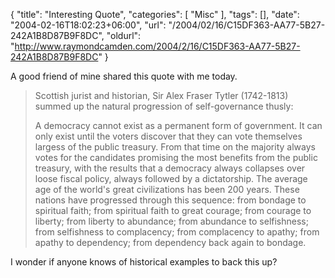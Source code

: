 {
	"title": "Interesting Quote",
	"categories": [
		"Misc"
	],
	"tags": [],
	"date": "2004-02-16T18:02:23+06:00",
	"url": "/2004/02/16/C15DF363-AA77-5B27-242A1B8D87B9F8DC",
	"oldurl": "http://www.raymondcamden.com/2004/2/16/C15DF363-AA77-5B27-242A1B8D87B9F8DC"
}

A good friend of mine shared this quote with me today.

<blockquote>
Scottish jurist and historian, Sir Alex Fraser Tytler (1742-1813) summed up the natural progression of self-governance thusly:

  A democracy cannot exist as a permanent form of government. It can only exist until the voters discover that they can vote themselves largess of the public treasury. From that time on the majority always votes for the candidates promising the most benefits from the public treasury, with the results that a democracy always collapses over loose fiscal policy, always followed by a dictatorship. The average age of the world's great civilizations has been 200 years. These nations have progressed through this
sequence: from bondage to spiritual faith; from spiritual faith to great courage; from courage to liberty; from liberty to abundance; from abundance to selfishness; from selfishness to complacency; from complacency to apathy; from apathy to dependency; from dependency back again to bondage.
</blockquote>

I wonder if anyone knows of historical examples to back this up?